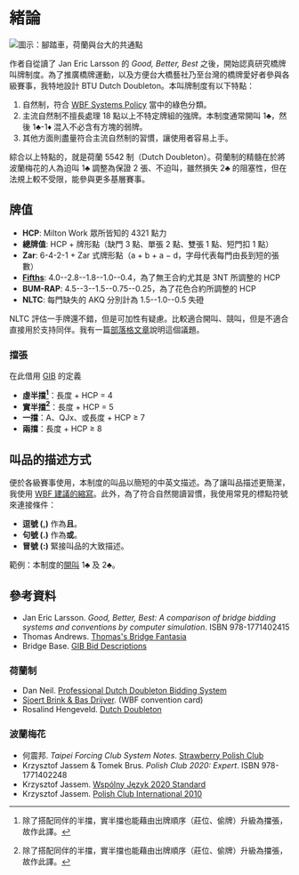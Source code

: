 # 緒論

![圖示：腳踏車，荷蘭與台大的共通點](favicon.svg)

作者自從讀了 Jan Eric Larsson 的 *Good, Better, Best*
之後，開始認真研究橋牌叫牌制度。為了推廣橋牌運動，以及方便台大橋藝社乃至台灣的橋牌愛好者參與各級賽事，我特地設計
BTU Dutch Doubleton。本叫牌制度有以下特點：

1. 自然制，符合 [WBF Systems Policy](https://www.worldbridge.org/systems/) 當中的綠色分類。
2. 主流自然制不擅長處理 18 點以上不特定牌組的強牌。本制度通常開叫 1♣，然後 1♣-1♦ 混入不必含有方塊的弱牌。
3. 其他方面則盡量符合主流自然制的習慣，讓使用者容易上手。

綜合以上特點的，就是荷蘭 5542 制（Dutch Doubleton）。荷蘭制的精髓在於將波蘭梅花的人為迫叫 1♣
調整為保證 2 張、不迫叫，雖然損失 2♣ 的阻塞性，但在法規上較不受限，能參與更多基層賽事。

## 牌值

- **HCP**: Milton Work 眾所皆知的 4321 點力
- **總牌值**: HCP + 牌形點（缺門 3 點、單張 2 點、雙張 1 點、短門扣 1 點）
- **Zar**: 6-4-2-1 + Zar 式牌形點（a + b + a &minus; d，字母代表每門由長到短的張數）
- [**Fifths**](https://bridge.thomasoandrews.com/valuations/cardvaluesfor3nt.html):
  4.0--2.8--1.8--1.0--0.4，為了無王合約尤其是 3NT 所調整的 HCP
- **BUM-RAP**: 4.5--3--1.5--0.75--0.25，為了花色合約所調整的 HCP
- **NLTC**: 每門缺失的 AKQ 分別計為 1.5--1.0--0.5 失磴

NLTC 評估一手牌還不錯，但是可加性有疑慮。比較適合開叫、競叫，但是不適合直接用於支持同伴。我有一篇[部落格文章][nltc]說明這個議題。

[nltc]: https://jdh8.org/nltc-a-good-single-hand-evaluator/

### 擋張

在此借用 [GIB] 的定義

- **虛半擋[^半]**：長度 + HCP = 4
- **實半擋[^半]**：長度 + HCP = 5
- **一擋**：A、QJx、或長度 + HCP ≥ 7
- **兩擋**：長度 + HCP ≥ 8

[GIB]: https://www.bridgebase.com/doc/gib_descriptions.php

[^半]: 除了搭配同伴的半擋，實半擋也能藉由出牌順序（莊位、偷牌）升級為擋張，故作此譯。

## 叫品的描述方式

便於各級賽事使用，本制度的叫品以簡短的中英文描述。為了讓叫品描述更簡潔，我使用 [WBF 建議的縮寫][abbr]。此外，為了符合自然閱讀習慣，我使用常見的標點符號來連接條件：

[abbr]: http://www.worldbridge.org/wp-content/uploads/2017/04/Guidetocompletion.pdf

- **逗號 (,)** 作為**且**。
- **句號 (.)** 作為**或**。
- **冒號 (:)** 緊接叫品的大致描述。

範例：本制度的[開叫](Opening.md) 1♣ 及 2♣。

## 參考資料

- Jan Eric Larsson.  *Good, Better, Best: A comparison of bridge bidding
  systems and conventions by computer simulation*.  ISBN 978-1771402415
- Thomas Andrews.  [Thomas's Bridge Fantasia](https://bridge.thomasoandrews.com/valuations/)
- Bridge Base.  [GIB Bid Descriptions][GIB]

### 荷蘭制

- Dan Neil.  [Professional Dutch Doubleton Bidding System](https://bridgewithdan.com/product/professional-dutch-doubleton-bidding-system/)
- [Sjoert Brink & Bas Drijver](https://www.bridge.nl/wp-content/uploads/2023/01/Lb1_Brink-Drijver.pdf).
  (WBF convention card)
- Rosalind Hengeveld.  [Dutch Doubleton](https://rosalind.home.xs4all.nl/bridge/2-over-1/index.htm)

### 波蘭梅花

- 何震邦.  *Taipei Forcing Club System Notes*.  [Strawberry Polish Club](https://jdh8.github.io/bridge-systems/WJ.html)
- Krzysztof Jassem & Tomek Brus.  *Polish Club 2020: Expert*.  ISBN 978-1771402248
- Krzysztof Jassem.
  [Wspólny Język 2020 Standard](https://jassem.pl/wp-content/uploads/2019/12/wj2020-25-59.pdf)
- Krzysztof Jassem.
  [Polish Club International 2010](https://jassem.pl/wp-content/uploads/2016/08/Polish_Club-2010.html)
